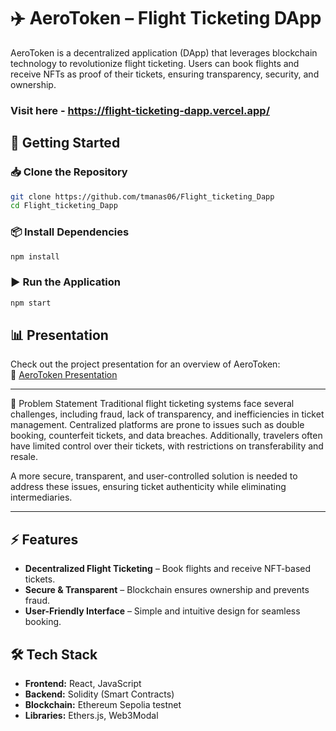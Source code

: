 # ✈️ AeroToken – Flight Ticketing DApp  

AeroToken is a decentralized application (DApp) that leverages blockchain technology to revolutionize flight ticketing. Users can book flights and receive NFTs as proof of their tickets, ensuring transparency, security, and ownership.  

### Visit here - https://flight-ticketing-dapp.vercel.app/
## 🚀 Getting Started  

### 📥 Clone the Repository  
```bash
git clone https://github.com/tmanas06/Flight_ticketing_Dapp
cd Flight_ticketing_Dapp
```

### 📦 Install Dependencies  
```bash
npm install
```

### ▶️ Run the Application  
```bash
npm start
```

## 📊 Presentation  
Check out the project presentation for an overview of AeroToken:  
🔗 [AeroToken Presentation](https://www.canva.com/design/DAGVOOljlCk/-Ch4pucXAPH1PqlfvESmJQ/edit)  

---
🚨 Problem Statement
Traditional flight ticketing systems face several challenges, including fraud, lack of transparency, and inefficiencies in ticket management. Centralized platforms are prone to issues such as double booking, counterfeit tickets, and data breaches. Additionally, travelers often have limited control over their tickets, with restrictions on transferability and resale.

A more secure, transparent, and user-controlled solution is needed to address these issues, ensuring ticket authenticity while eliminating intermediaries.

---


## ⚡ Features  
- **Decentralized Flight Ticketing** – Book flights and receive NFT-based tickets.  
- **Secure & Transparent** – Blockchain ensures ownership and prevents fraud.  
- **User-Friendly Interface** – Simple and intuitive design for seamless booking.  

## 🛠️ Tech Stack  
- **Frontend:** React, JavaScript  
- **Backend:** Solidity (Smart Contracts)  
- **Blockchain:** Ethereum  Sepolia testnet
- **Libraries:** Ethers.js, Web3Modal  

